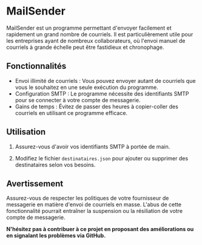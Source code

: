 # MailSender

MailSender est un programme permettant d'envoyer facilement et rapidement un grand nombre de courriels. Il est particulièrement utile pour les entreprises ayant de nombreux collaborateurs, où l'envoi manuel de courriels à grande échelle peut être fastidieux et chronophage.

## Fonctionnalités

- Envoi illimité de courriels : Vous pouvez envoyer autant de courriels que vous le souhaitez en une seule exécution du programme.
- Configuration SMTP : Le programme nécessite des identifiants SMTP pour se connecter à votre compte de messagerie.
- Gains de temps : Évitez de passer des heures à copier-coller des courriels en utilisant ce programme efficace.


## Utilisation

1. Assurez-vous d'avoir vos identifiants SMTP à portée de main.

2. Modifiez le fichier `destinataires.json` pour ajouter ou supprimer des destinataires selon vos besoins.


## Avertissement

Assurez-vous de respecter les politiques de votre fournisseur de messagerie en matière d'envoi de courriels en masse. L'abus de cette fonctionnalité pourrait entraîner la suspension ou la résiliation de votre compte de messagerie.

**N'hésitez pas à contribuer à ce projet en proposant des améliorations ou en signalant les problèmes via GitHub.**
